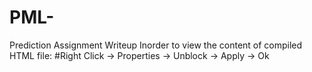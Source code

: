 # PML-
Prediction Assignment Writeup
Inorder to view the content of compiled HTML file:
#Right Click -> Properties -> Unblock -> Apply -> Ok
